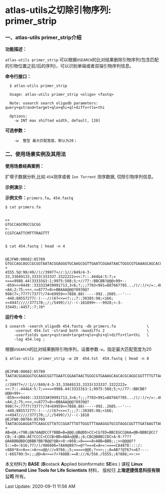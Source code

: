   # atlas-utils之切除引物序列: primer_strip

  ### 一、atlas-utils primer_strip介绍

  **功能描述：**

  `atlas-utils primer_strip` 可以根据`USEARCH`的比对结果删除引物序列(包含匹配的引物位置之前/后的序列)，可以识别单端或者双端引物序列信息。

  **命令行接口：**

      $ atlas-utils primer_strip
      
      Usage: atlas-utils primer_strip <oligo> <fastq>
      
      Note: usearch search oligodb parameters: query+qstrand+target+qlo+qhi+ql+diffs+tlo+thi
      
      Options:
        -w INT max shifted width, default, [20]

  **可选参数：**

        -w  整型 最大匹配宽度，默认为20；


  ### 二、使用场景实例及其用法

  **使用场景经典案例：**


  扩增子数据分析,比如 `454`测序或者 `Ion Torrent` 测序数据, 切除引物序列信息。


  **示例演示：**

  **示例文件：**`primers.fa`，`454.fastq`


    $ cat primers.fa


    >+
    GTGCCAGCMGCCGCGG
    >-
    CCGTCAATTCMTTTRAGTTT


    $ cat 454.fastq | head -n 4


    @EJFW8:00682:05789
    GTGCCAGCAGCCGCGGTAATACGGAGGGTGCAAGCGGTTGAATCGGAATAACTGGGCGTGAAAGCAGCACGCAGGCGGTTTTGTTAAGTCAGATGTGGAAATCCCCCGGGCTCAACCTGGGAACTGCATCTGATACTGGCAAGCTTGAGTCTCGTAGAGGGGGGTAGAATTCCAGGTGTAGCGGTGAAATGCGTAGAGATCTGGAGGAATACCGGTGGCGAAGGCGGCCCCCTGGACGAAGACTGACGCTCAGGTGCGAAAGCGTGGGGAGCAAACAGGATTAGATACCCTGGATACGTCCACGCCGTAAACGATGTCGACTTGGAGGTTGTGCCCTTGAGGCGTGGCTTCCGGAGCTAACGCGTTAAGTCGACCGCCTGGGGAGTACGGCCGCAAGGTTAAAACTCAAATGAATTGACGGATCGAATAACCTT
    +
    4555.5@:90/49//)//39977+//:1///849/4-3-33,33849133,3333(333337.3322222=<<:7::.444&4:5:7;=<===9988.44(33333$3:1;9975:588;5;+//77::BBCBB?@@@<99+---059>>>9449::333333#39991713,3<6;?;;;7703<991=887667785.../)/:)/+/=:.404;:;<A4;2;75;<<<,<=8777=8>>BBAAA@@@?8939@?998(7<;7777(7377?/74>69959>>7888.88(-----992..2605.--'----448;88557277(-(---//(67<<=<?;;;7::38385:98;<166;<<4947/////377178;;/;/5499)/)/--(-181899+---9928;<-3-33445;:4457;:7;)0*


  **运行命令：**

  	$ usearch -search_oligodb 454.fastq -db primers.fa              \
  	    -userout 454.txt -strand both -maxdiffs 2                   \
  	    -userfields query+qstrand+target+qlo+qhi+ql+diffs+tlo+thi   \
  	    -log 454.log ;

  
根据`USEARCH`的比对结果删除引物序列，设置参数`-w`，指定最大匹配宽度为20

    $ atlas-utils  primer_strip -w 20  454.txt  454.fastq | head -n 8


    @EJFW8:00682:05789
    TAATACGGAGGGTGCAAGCGGTTGAATCGGAATAACTGGGCGTGAAAGCAGCACGCAGGCGGTTTTGTTAAGTCAGATGTGGAAATCCCCCGGGCTCAACCTGGGAACTGCATCTGATACTGGCAAGCTTGAGTCTCGTAGAGGGGGGTAGAATTCCAGGTGTAGCGGTGAAATGCGTAGAGATCTGGAGGAATACCGGTGGCGAAGGCGGCCCCCTGGACGAAGACTGACGCTCAGGTGCGAAAGCGTGGGGAGCAAACAGGATTAGATACCCTGGATACGTCCACGCCGTAAACGATGTCGACTTGGAGGTTGTGCCCTTGAGGCGTGGCTTCCGGAGCTAACGCGTTAAGTCGACCGCCTGGGGAGTACGGCCGCAAGGTTA
    +
    //39977+//:1///849/4-3-33,33849133,3333(333337.3322222=<<:7::.444&4:5:7;=<===9988.44(33333$3:1;9975:588;5;+//77::BBCBB?@@@<99+---059>>>9449::333333#39991713,3<6;?;;;7703<991=887667785.../)/:)/+/=:.404;:;<A4;2;75;<<<,<=8777=8>>BBAAA@@@?8939@?998(7<;7777(7377?/74>69959>>7888.88(-----992..2605.--'----448;88557277(-(---//(67<<=<?;;;7::38385:98;<166;<<4947/////377178;;/;/5499)/)/--(-1818
    @EJFW8:00704:05760
    TAATACGGAGGATTCAAGCGTTATCCGGATTTATTGGGTTTAAAGGGTGCGTAGGCGGTTTGATAAGTTAGAGGTGAAATTTCGGGGCTCAACCCTGAACGTGCCTCTAATACTGTTTAGCTAGAGAGTAGTTGCGGTAGGCGGAATGTATGGTGTAGCGGTGAAATGCTTAGAGATCATACAGAACACCGATTGCGAAGGCAGCTTACCAAACTATATCTGACGTTGAGGCACGAAAGCGTGGGGAGCAAACAGGATTAGATACCCGTGGTAGTCCACGCAGTAAACGATGATAACTCGTTGTCGGCGATAACACAGTCGGTGACTAAGCGAAAGCGATAAGTTATCACCTGGGAGTACGTTCGCAAGAATG
    +
    AB=@A;<79B;@A?AA@DCCF?BBB=B=@@@;@B@DD>CC>CG?ED=BBCEGCC@AA=@B<BBBC@CC?CB;:4:@BA:AE?CCCC<CCCB>BB=ABA=@@B;;6;CBC@BBBCCDC>A:9:????@AABBB@BDC@BBB?BB?B@@?@B>>8:<868;=8====8>ABB=BBB;;;>>@@@@??5::=8=:616;77)/)/986606=7AA9@887>=@??===E=A>=:====CA4878::::/:<888*8<>8==:>A<<=@@///=9766;;5;====>@@E;?>>>;;;A=AB??@767<=67----(-665799:5<;;;@D<A>>=>7>?888B:==8:///6/556./5555;;6?888;>>:>>



  本文材料为 **BASE** (**B**iostack **A**pplied bioinformatic **SE**ies ) 课程 **Linux Command Line Tools for Life Scientists** 材料， 版权归 **上海逻捷信息科技有限公司** 所有。

  Last Update: 2020-09-11 11:56 AM